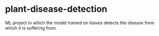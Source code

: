 # plant-disease-detection
ML project in which the model trained on leaves detects the disease from which it is suffering from.
